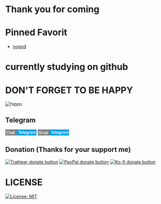 # Thank you for coming
# Pinned Favorit
- [nogod](https://github.com/givpn/nogod)
# currently studying on github
# DON'T FORGET TO BE HAPPY
![hippo](https://media.giphy.com/media/xpipBcvgSTptK/giphy.gif)


## Telegram
[![Telegram-chat](https://raw.githubusercontent.com/givpn/telegram-button/main/chat-telegram.png)](https://t.me/givpn/)
[![Telegram-grup](https://raw.githubusercontent.com/givpn/telegram-button/main/grup-telegram.png)](https://t.me/givpn_grup)


## Donation (Thanks for your support me)
[![Trakteer donate button](https://raw.githubusercontent.com/givpn/donation-button/main/trakteer.png)](https://trakteer.id/givpn11)
[![PayPal donate button](https://raw.githubusercontent.com/givpn/donation-button/main/paypal.png)](https://paypal.me/givpn11)
[![Ko-fi donate button](https://raw.githubusercontent.com/givpn/donation-button/main/ko-fi.png)](https://ko-fi.com/givpn11)

# LICENSE
[![License: MIT](https://img.shields.io/badge/License-MIT-yellow.svg)](https://opensource.org/licenses/MIT)
